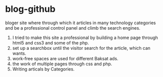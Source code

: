 # blog-github
bloger site where through which it articles in many technology categories and be a professional control panel and climb the search engines.
1) I tried to make this site a professional by building a home page through html5 and css3 and some of the php.
2) set up a searchbox until the visitor search for the article, which can wants.
3) work-free spaces are used for different Baksat ads.
4) the work of multiple pages through css and php.
5) Writing articals by Categories.
